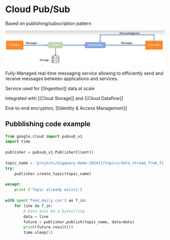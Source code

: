 # Cloud Pub/Sub
Based on publishing/subscription pattern

!["alt"](../Images/pub-sub-pattern.png)

Fully-Managed real-time messaging service allowing to efficiently send and receive messages between applications and services.



Service used for [[Ingestion]] data at scale

Integrated with [[Cloud Storage]] and [[Cloud Dataflow]]

End-to-end encryption, [[Identity & Access Management]] 

## Pubblishing code example
```python
from google.cloud import pubsub_v1
import time 

publisher = pubsub_v1.PublisherClient()

topic_name = 'projects/bigquery-demo-285417/topics/data_stream_from_file'
try:
    publisher.create_topic(topic_name)

except:
    print ('Topic already exists')

with open('food_daily.csv') as f_in:
    for line in f_in:
        # Data must be a bytestring
        data = line
        future = publisher.publish(topic_name, data=data)
        print(future.result())
        time.sleep(1)

```
